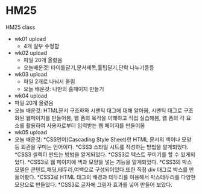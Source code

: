 # HM25
HM25 class

* wk01 upload
  * 4개 일부 수정함
* wk02 upload
  * 파일 20개 올렸음
  * 오늘배운것: 타이틀달기,문서제목,툴팁달기,단락 나누기등등
* wk03 upload
  * 파일 2개로 나눠서 올림
  * 오늘 배운것: 나만의 홈페이지 만들기
* wk04 upload
 * 파일 20개 올렸음
 * 오늘 배운것: HTML문서 구조화와 시맨틱 태그에 대해 알아봄,
               시맨틱 태그로 구조화된 웹페이지를 만들어봄,
               웹 폼의 목적을 이해하고 직접 실습해봄,
               웹 폼의 각 요소를 활용하여 사용자로부터 입력받는 웹 페이지를 만들어봄
* wk05 upload
 * 오늘 배운것: *CSS언어(Cascading Style Sheet)란 HTML 문서의 색이나 모양 등 외관을 꾸미는 언어이다.
               *CSS3 스타일 시트를 작성하는 방법을 알게되었다.
               *CSS3 셀렉터 만드는 방법을 알게되었다.
               *CSS3로 텍스트 꾸미기를 할 수 있게되었다.
               *CSS3로 웹 페이지에 색과 모양을 넣는 기능을 알게되었다.
               *CSS3의 박스 모델은 콘텐트,패딩,테두리,여백으로 구성되어있다.또한 직접 div 태그로 박스를 만들어봤다.
               *CSS3로 HTML 태그의 배경과 테두리를 이용해서 박스테두리를 다양한모양으로 만들었다.
               *CSS3로 글자에 그림자 효과를 넣어 만들어 보았다.
